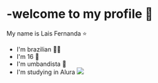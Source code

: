 # -welcome to my profile 💋
 My name is Lais Fernanda ⭐
- I'm brazilian 💚💙
- I'm 16 🎀
- I'm umbandista 🍃
- I'm studying in Alura 
![](https://media.tenor.com/lvwe6Af6hZ4AAAAi/dasdsa.gif)
